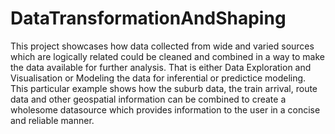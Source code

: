 # DataTransformationAndShaping

This project showcases how data collected from wide and varied sources which are logically related could be cleaned and combined in a way to make the data available for further analysis. That is either Data Exploration and Visualisation or Modeling the data for inferential or predictice modeling. This particular example shows how the suburb data, the train arrival, route data and other geospatial information can be combined to create a wholesome datasource which provides information to the user in a concise and reliable manner.
